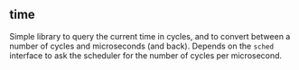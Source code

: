 ## time

Simple library to query the current time in cycles, and to convert between a number of cycles and microseconds (and back).
Depends on the `sched` interface to ask the scheduler for the number of cycles per microsecond.
